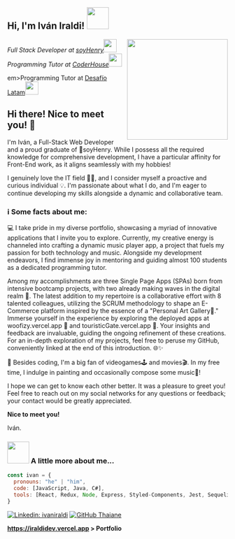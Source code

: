 <h2> Hi, I'm Iván Iraldi! <img src="https://media.giphy.com/media/mGcNjsfWAjY5AEZNw6/giphy.gif" width="50"></h2>
<img align='right' src="https://media4.giphy.com/media/QTfX9Ejfra3ZmNxh6B/giphy.gif?cid=ecf05e4707y3yxii9qq29jjal60uigw9v7cxc9fa164c5qt6&rid=giphy.gif&ct=s" width="230">

<p><em>Full Stack Developer at <a href="http://www.soyhenry.com">soyHenry</a><img src="https://media.giphy.com/media/fYSnHlufseco8Fh93Z/giphy.gif" width="30"></br>Programming Tutor at <a href="https://www.coderhouse.com">CoderHouse</a><img src="https://media.giphy.com/media/WUlplcMpOCEmTGBtBW/giphy.gif" width="30"></em></p>

<p>em>Programming Tutor at <a href="https://desafiolatam.com/">Desafío Latam</a><img src="https://media.giphy.com/media/WUlplcMpOCEmTGBtBW/giphy.gif" width="30"></em></p>

## Hi there! Nice to meet you! 🤗

I'm Iván, a Full-Stack Web Developer and a proud graduate of 💛soyHenry. While I possess all the required knowledge for comprehensive development, I have a particular affinity for Front-End work, as it aligns seamlessly with my hobbies!

I genuinely love the IT field 👨‍💻, and I consider myself a proactive and curious individual 💡. I'm passionate about what I do, and I'm eager to continue developing my skills alongside a dynamic and collaborative team.

### ℹ Some facts about me:

💻 I take pride in my diverse portfolio, showcasing a myriad of innovative applications that I invite you to explore. Currently, my creative energy is channeled into crafting a dynamic music player app, a project that fuels my passion for both technology and music. Alongside my development endeavors, I find immense joy in mentoring and guiding almost 100 students as a dedicated programming tutor.

Among my accomplishments are three Single Page Apps (SPAs) born from intensive bootcamp projects, with two already making waves in the digital realm 🚀. The latest addition to my repertoire is a collaborative effort with 8 talented colleagues, utilizing the SCRUM methodology to shape an E-Commerce platform inspired by the essence of a "Personal Art Gallery🎨." Immerse yourself in the experience by exploring the deployed apps at woofizy.vercel.app 🐶 and touristicGate.vercel.app 🚀. Your insights and feedback are invaluable, guiding the ongoing refinement of these creations. For an in-depth exploration of my projects, feel free to peruse my GitHub, conveniently linked at the end of this introduction. 🌐✨

🤩 Besides coding, I'm a big fan of videogames🕹 and movies🎬. In my free time, I indulge in painting and occasionally compose some music🤘!

I hope we can get to know each other better. It was a pleasure to greet you! Feel free to reach out on my social networks for any questions or feedback; your contact would be greatly appreciated.

**Nice to meet you!**

Iván.

### <img src="https://media.giphy.com/media/VgCDAzcKvsR6OM0uWg/giphy.gif" width="50"> A little more about me...  
```javascript
const ivan = {
  pronouns: "he" | "him",
  code: [JavaScript, Java, C#],
  tools: [React, Redux, Node, Express, Styled-Components, Jest, Sequelize, TailwindCSS, Passport],
}
```

[![Linkedin: ivaniraldi](https://img.shields.io/badge/-ivaniraldi-blue?style=flat-square&logo=Linkedin&logoColor=white&link=https://www.linkedin.com/in/ivaniraldi/)](https://www.linkedin.com/in/ivaniraldi/)
[![GitHub Thaiane](https://img.shields.io/github/followers/ivaniraldi?label=follow&style=social)](https://github.com/ivaniraldi)

**https://iraldidev.vercel.app > Portfolio**

